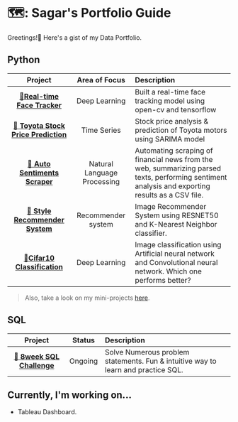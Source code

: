 # 🗺️: Sagar's Portfolio Guide
Greetings!🙏 Here's a gist of my Data Portfolio.

## Python
| Project | Area of Focus | Description |
| :---: | :---: | :--- |
| **[👦Real-time Face Tracker](https://github.com/skadoozy/Object-Detection-Model/blob/main/README.md)** | Deep Learning | Built a real-time face tracking model using open-cv and tensorflow |
| [**🚗 Toyota Stock Price Prediction**](https://github.com/skadoozy/Time-Series-Forecasting/blob/main/README.md) | Time Series | Stock price analysis & prediction of Toyota motors using SARIMA model |
| [**📰 Auto Sentiments Scraper**](https://github.com/skadoozy/News-Scrape-Summarize-Sentiment/blob/main/README.md) | Natural Language Processing | Automating scraping of financial news from the web, summarizing parsed texts, performing sentiment analysis and exporting results as a CSV file. |
| [**👗 Style Recommender System**](https://github.com/skadoozy/Style-Recommender-System/blob/main/README.md) | Recommender system | Image Recommender System using RESNET50 and K-Nearest Neighbor classifier. |
| [**🌻Cifar10 Classification**](https://github.com/skadoozy/Cifar10-ANN-CNN/blob/main/README.md) | Deep Learning | Image classification using Artificial neural network and Convolutional neural network. Which one performs better? |
> Also, take a look on my mini-projects [here](https://github.com/skadoozy/Practice-Data-Science/blob/main/README.md).


## SQL
| Project | Status | Description |
|:---:|:---:|:---|
| **[🎱 8week SQL Challenge](https://github.com/skadoozy/8week-SQL-Challenge)** | Ongoing | Solve Numerous problem statements. Fun & intuitive way to learn and practice SQL. |


## Currently, I'm working on...
- Tableau Dashboard.
